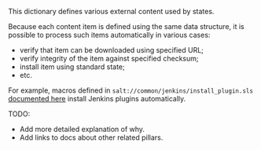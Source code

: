 
This dictionary defines various external content used by states.

Because each content item is defined using the same data structure, it is
possible to process such items automatically in various cases:
* verify that item can be downloaded using specified URL;
* verify integrity of the item against specified checksum;
* install item using standard state;
* etc.

For example, macros defined in `salt://common/jenkins/install_plugin.sls` [documented here](docs/states/common/jenkins/install_plugin.sls.md)
install Jenkins plugins automatically.

TODO:
* Add more detailed explanation of why.
* Add links to docs about other related pillars.

